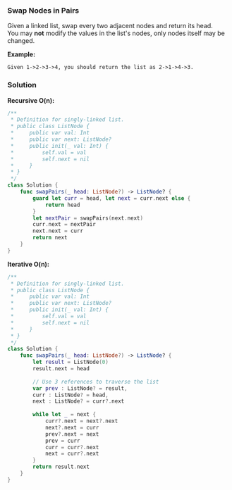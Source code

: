 
### Swap Nodes in Pairs

Given a linked list, swap every two adjacent nodes and return its head.</br>
You may __not__ modify the values in the list's nodes, only nodes itself may be changed.

__Example:__
```
Given 1->2->3->4, you should return the list as 2->1->4->3.
```

### Solution
__Recursive O(n):__
```Swift
/**
 * Definition for singly-linked list.
 * public class ListNode {
 *     public var val: Int
 *     public var next: ListNode?
 *     public init(_ val: Int) {
 *         self.val = val
 *         self.next = nil
 *     }
 * }
 */
class Solution {
    func swapPairs(_ head: ListNode?) -> ListNode? {
        guard let curr = head, let next = curr.next else {
            return head
        }
        let nextPair = swapPairs(next.next)
        curr.next = nextPair
        next.next = curr
        return next
    }
}
```
__Iterative O(n):__
```Swift
/**
 * Definition for singly-linked list.
 * public class ListNode {
 *     public var val: Int
 *     public var next: ListNode?
 *     public init(_ val: Int) {
 *         self.val = val
 *         self.next = nil
 *     }
 * }
 */
class Solution {
    func swapPairs(_ head: ListNode?) -> ListNode? {
        let result = ListNode(0)
        result.next = head
        
        // Use 3 references to traverse the list
        var prev : ListNode? = result,
        curr : ListNode? = head,
        next : ListNode? = curr?.next
        
        while let _ = next {
            curr?.next = next?.next
            next?.next = curr
            prev?.next = next
            prev = curr
            curr = curr?.next
            next = curr?.next
        }
        return result.next
    }
}
```
